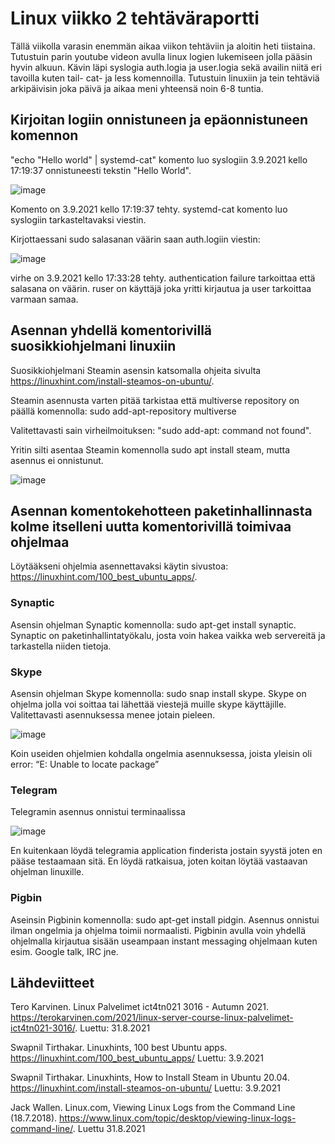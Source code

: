 # Linux viikko 2 tehtäväraportti

Tällä viikolla varasin enemmän aikaa viikon tehtäviin ja aloitin heti tiistaina. Tutustuin parin youtube videon avulla linux logien lukemiseen jolla pääsin hyvin alkuun. Kävin läpi syslogia auth.logia ja user.logia sekä availin niitä eri tavoilla kuten tail- cat- ja less komennoilla. Tutustuin linuxiin ja tein tehtäviä arkipäivisin joka päivä ja aikaa meni yhteensä noin 6-8 tuntia.

## Kirjoitan logiin onnistuneen ja epäonnistuneen komennon 

"echo "Hello world" | systemd-cat" komento luo syslogiin 3.9.2021 kello 17:19:37 onnistuneesti tekstin "Hello World".

![image](https://user-images.githubusercontent.com/78149945/132023500-3ae6ea1b-ed9d-4de1-b5be-2b6a4278846a.png)

Komento on 3.9.2021 kello 17:19:37 tehty. systemd-cat komento luo syslogiin tarkasteltavaksi viestin.


Kirjottaessani sudo salasanan väärin saan auth.logiin viestin: 

![image](https://user-images.githubusercontent.com/78149945/132023232-cee31ed1-ce4d-46a5-b140-83a9ca65bd0e.png)

virhe on 3.9.2021 kello 17:33:28 tehty. authentication failure tarkoittaa että salasana on väärin. ruser on käyttäjä joka yritti kirjautua ja user tarkoittaa varmaan samaa.

## Asennan yhdellä komentorivillä suosikkiohjelmani linuxiin

Suosikkiohjelmani Steamin asensin katsomalla ohjeita sivulta https://linuxhint.com/install-steamos-on-ubuntu/.

Steamin asennusta varten pitää tarkistaa että multiverse repository on päällä komennolla: sudo add-apt-repository multiverse

Valitettavasti sain virheilmoituksen: "sudo add-apt: command not found".

Yritin silti asentaa Steamin komennolla sudo apt install steam, mutta asennus ei onnistunut.

![image](https://user-images.githubusercontent.com/78149945/132030712-dd9c61f1-a5dc-46dc-a009-245ae8c6f7f9.png)


## Asennan komentokehotteen paketinhallinnasta kolme itselleni uutta komentorivillä toimivaa ohjelmaa

Löytääkseni ohjelmia asennettavaksi käytin sivustoa: https://linuxhint.com/100_best_ubuntu_apps/.

### Synaptic

Asensin ohjelman Synaptic komennolla: sudo apt-get install synaptic. Synaptic on paketinhallintatyökalu, josta voin hakea vaikka web servereitä ja tarkastella niiden tietoja.

### Skype

Asensin ohjelman Skype komennolla: sudo snap install skype. Skype on ohjelma jolla voi soittaa tai lähettää viestejä muille skype käyttäjille. Valitettavasti asennuksessa menee jotain pieleen. 

![image](https://user-images.githubusercontent.com/78149945/132033562-7914a9e3-d1e2-4d35-83d3-f45deb5e10d1.png)

Koin useiden ohjelmien kohdalla ongelmia asennuksessa, joista yleisin oli error: “E: Unable to locate package”

### Telegram

Telegramin asennus onnistui terminaalissa

![image](https://user-images.githubusercontent.com/78149945/132122347-4ad86d75-6358-4fb7-8d51-200c454bb56f.png)

En kuitenkaan löydä telegramia application finderista jostain syystä joten en pääse testaamaan sitä. En löydä ratkaisua, joten koitan löytää vastaavan ohjelman linuxille.

### Pigbin

Aseinsin Pigbinin komennolla: sudo apt-get install pidgin. Asennus onnistui ilman ongelmia ja ohjelma toimii normaalisti. Pigbinin avulla voin yhdellä ohjelmalla kirjautua sisään useampaan instant messaging ohjelmaan kuten esim. Google talk, IRC jne.

## Lähdeviitteet

Tero Karvinen. Linux Palvelimet ict4tn021 3016 - Autumn 2021. https://terokarvinen.com/2021/linux-server-course-linux-palvelimet-ict4tn021-3016/. Luettu: 31.8.2021

Swapnil Tirthakar. Linuxhints, 100 best Ubuntu apps. https://linuxhint.com/100_best_ubuntu_apps/ Luettu: 3.9.2021

Swapnil Tirthakar. Linuxhints, How to Install Steam in Ubuntu 20.04. https://linuxhint.com/install-steamos-on-ubuntu/ Luettu: 3.9.2021

Jack Wallen. Linux.com, Viewing Linux Logs from the Command Line (18.7.2018). https://www.linux.com/topic/desktop/viewing-linux-logs-command-line/. Luettu 31.8.2021
